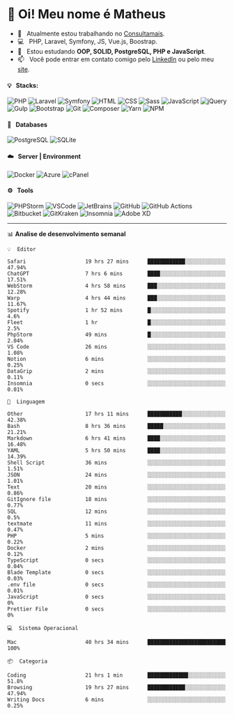 # 👋 Oi! Meu nome é Matheus

- 🔭 &nbsp; Atualmente estou trabalhando no [Consultamais](https://consultamais.com.br/).
- 💻 &nbsp; PHP, Laravel, Symfony, JS, Vue.js, Boostrap.
- 🌱 &nbsp; Estou estudando **OOP, SOLID, PostgreSQL, PHP e JavaScript**.
- 📫 &nbsp; Você pode entrar em contato comigo pelo [LinkedIn](https://www.linkedin.com/in/matheuscamargoxavier/) ou pelo meu [site](https://matheuscamargo.co).

#### 💡 &nbsp; Stacks:
![PHP](https://img.shields.io/badge/-PHP-777BB4?&logo=php&logoColor=FFFFFF)
![Laravel](https://img.shields.io/badge/-Laravel-FF2D20?&logo=laravel&logoColor=FFFFFF)
![Symfony](https://img.shields.io/badge/-Symfony-000000?&logo=symfony&logoColor=FFFFFF)
![HTML](https://img.shields.io/badge/-HTML-E34F26?&logo=html5&logoColor=FFFFFF)
![CSS](https://img.shields.io/badge/-CSS-1572B6?&logo=css3&logoColor=FFFFFF)
![Sass](https://img.shields.io/badge/-Sass-CC6699?&logo=sass&logoColor=FFFFFF)
![JavaScript](https://img.shields.io/badge/-JavaScript-F7DF1E?&logo=javascript&logoColor=FFFFFF)
![jQuery](https://img.shields.io/badge/-jQuery-0769AD?&logo=jquery&logoColor=FFFFFF)
![Gulp](https://img.shields.io/badge/-Gulp-CF4647?&logo=gulp&logoColor=FFFFFF)
![Bootstrap](https://img.shields.io/badge/-Bootstrap-7952B3?&logo=bootstrap&logoColor=FFFFFF)
![Git](https://img.shields.io/badge/-Git-F05032?&logo=git&logoColor=FFFFFF)
![Composer](https://img.shields.io/badge/-Composer-885630?&logo=composer&logoColor=FFFFFF)
![Yarn](https://img.shields.io/badge/-Yarn-2C8EBB?&logo=yarn&logoColor=FFFFFF)
![NPM](https://img.shields.io/badge/-npm-CB3837?&logo=npm&logoColor=FFFFFF)

#### 💾 &nbsp; Databases
![PostgreSQL](https://img.shields.io/badge/-PostgreSQL-336791?&logo=PostgreSQL&logoColor=FFFFFF)
![SQLite](https://img.shields.io/badge/-SQLite-003B57?&logo=SQLite&logoColor=FFFFFF)

#### ☁️ &nbsp; Server | Environment
![Docker](https://img.shields.io/badge/-Docker-2496ED?&logo=docker&logoColor=FFFFFF)
![Azure](https://img.shields.io/badge/-Azure-0089D6?&logo=microsoft%20azure&logoColor=FFFFFF)
![cPanel](https://img.shields.io/badge/-cPanel-FF6C2C?&logo=cpanel&logoColor=FFFFFF)

#### ⚙️ &nbsp; Tools
![PHPStorm](https://img.shields.io/badge/-PHPStorm-000000?&logo=PHPStorm&logoColor=FFFFFF)
![VSCode](https://img.shields.io/badge/-VSCode-007ACC?&logo=Visual%20Studio%20Code&logoColor=FFFFFF) 
![JetBrains](https://img.shields.io/badge/-JetBrains-000000?&logo=jetbrains&logoColor=FFFFFF) 
![GitHub](https://img.shields.io/badge/-GitHub-181717?&logo=github&logoColor=FFFFFF) 
![GitHub Actions](https://img.shields.io/badge/-GitHub%20Actions-181717?&logo=GitHub%20Actions&logoColor=FFFFFF) 
![Bitbucket](https://img.shields.io/badge/-Bitbucket-0052CC?&logo=bitbucket&logoColor=FFFFFF)
![GitKraken](https://img.shields.io/badge/-GitKraken-179287?&logo=GitKraken&logoColor=FFFFFF)
![Insomnia](https://img.shields.io/badge/-Insomnia-5849BE?&logo=Insomnia&logoColor=FFFFFF)
![Adobe XD](https://img.shields.io/badge/-Adobe%20XD-FF61F6?&logo=adobe%20xd&logoColor=FFFFFF) 
_______

📊  **Analise de desenvolvimento semanal**
```text
💡  Editor

Safari                   19 hrs 27 mins      ████████████░░░░░░░░░░░░░     47.94%
ChatGPT                  7 hrs 6 mins        ████░░░░░░░░░░░░░░░░░░░░░     17.51%
WebStorm                 4 hrs 58 mins       ███░░░░░░░░░░░░░░░░░░░░░░     12.28%
Warp                     4 hrs 44 mins       ███░░░░░░░░░░░░░░░░░░░░░░     11.67%
Spotify                  1 hr 52 mins        █░░░░░░░░░░░░░░░░░░░░░░░░       4.6%
Fleet                    1 hr                █░░░░░░░░░░░░░░░░░░░░░░░░       2.5%
PhpStorm                 49 mins             █░░░░░░░░░░░░░░░░░░░░░░░░      2.04%
VS Code                  26 mins             ░░░░░░░░░░░░░░░░░░░░░░░░░      1.08%
Notion                   6 mins              ░░░░░░░░░░░░░░░░░░░░░░░░░      0.25%
DataGrip                 2 mins              ░░░░░░░░░░░░░░░░░░░░░░░░░      0.11%
Insomnia                 0 secs              ░░░░░░░░░░░░░░░░░░░░░░░░░      0.01%
```
```text
💬  Linguagem

Other                    17 hrs 11 mins      ███████████░░░░░░░░░░░░░░     42.38%
Bash                     8 hrs 36 mins       █████░░░░░░░░░░░░░░░░░░░░     21.21%
Markdown                 6 hrs 41 mins       ████░░░░░░░░░░░░░░░░░░░░░     16.48%
YAML                     5 hrs 50 mins       ████░░░░░░░░░░░░░░░░░░░░░     14.39%
Shell Script             36 mins             ░░░░░░░░░░░░░░░░░░░░░░░░░      1.51%
JSON                     24 mins             ░░░░░░░░░░░░░░░░░░░░░░░░░      1.01%
Text                     20 mins             ░░░░░░░░░░░░░░░░░░░░░░░░░      0.86%
GitIgnore file           18 mins             ░░░░░░░░░░░░░░░░░░░░░░░░░      0.77%
SQL                      12 mins             ░░░░░░░░░░░░░░░░░░░░░░░░░       0.5%
textmate                 11 mins             ░░░░░░░░░░░░░░░░░░░░░░░░░      0.47%
PHP                      5 mins              ░░░░░░░░░░░░░░░░░░░░░░░░░      0.22%
Docker                   2 mins              ░░░░░░░░░░░░░░░░░░░░░░░░░      0.12%
TypeScript               0 secs              ░░░░░░░░░░░░░░░░░░░░░░░░░      0.04%
Blade Template           0 secs              ░░░░░░░░░░░░░░░░░░░░░░░░░      0.03%
.env file                0 secs              ░░░░░░░░░░░░░░░░░░░░░░░░░      0.01%
JavaScript               0 secs              ░░░░░░░░░░░░░░░░░░░░░░░░░         0%
Prettier File            0 secs              ░░░░░░░░░░░░░░░░░░░░░░░░░         0%
```
```text
💻  Sistema Operacional

Mac                      40 hrs 34 mins      █████████████████████████       100%
```
```text
📦  Categoria

Coding                   21 hrs 1 min        █████████████░░░░░░░░░░░░      51.8%
Browsing                 19 hrs 27 mins      ████████████░░░░░░░░░░░░░     47.94%
Writing Docs             6 mins              ░░░░░░░░░░░░░░░░░░░░░░░░░      0.25%
```
